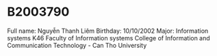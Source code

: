 # B2003790
Full name: Nguyễn Thanh Liêm
Birthday: 10/10/2002
Major: Information systems K46
Faculty of Information systems
College of Information and Communication Technology - Can Tho University
